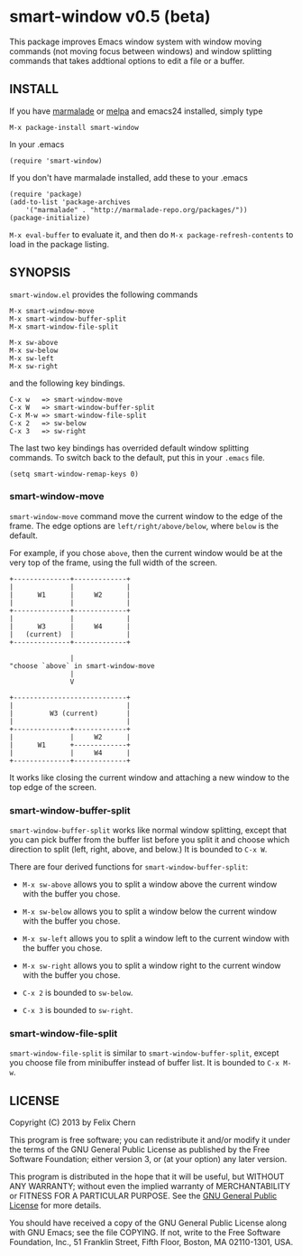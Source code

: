 # smart-window v0.5 (beta)

This package improves Emacs window system with window moving commands (not moving focus between windows) and window splitting commands that takes addtional options to edit a file or a buffer.

## INSTALL

If you have [marmalade][marmalade] or [melpa][melpa] and emacs24 installed, simply type

    M-x package-install smart-window

In your .emacs

    (require 'smart-window)

If you don't have marmalade installed, add these to your .emacs

    (require 'package)
    (add-to-list 'package-archives 
        '("marmalade" . "http://marmalade-repo.org/packages/"))
    (package-initialize)

`M-x eval-buffer` to evaluate it, and then do `M-x package-refresh-contents` to load in the package listing.

## SYNOPSIS

`smart-window.el` provides the following commands

    M-x smart-window-move
    M-x smart-window-buffer-split
    M-x smart-window-file-split
    
    M-x sw-above
    M-x sw-below
    M-x sw-left
    M-x sw-right

and the following key bindings.

    C-x w   => smart-window-move
    C-x W   => smart-window-buffer-split
    C-x M-w => smart-window-file-split
    C-x 2   => sw-below
    C-x 3   => sw-right

The last two key bindings has overrided default window splitting commands. To switch back to the default, put this in your `.emacs` file.

    (setq smart-window-remap-keys 0)
    
### smart-window-move

`smart-window-move` command move the current window to the edge of the frame. The edge options are `left/right/above/below`, where `below` is the default.

For example, if you chose `above`, then the current window would be at the very top of the frame, using the full width of the screen.

    +--------------+-------------+
    |              |             |
    |      W1      |     W2      |
    |              |             |
    +--------------+-------------+
    |              |             |
    |      W3      |     W4      |
    |   (current)  |             |
    +--------------+-------------+
    
                   |
    "choose `above` in smart-window-move
                   |
                   V
    
    +----------------------------+
    |                            |
    |         W3 (current)       |
    |                            |
    +--------------+-------------+
    |              |     W2      |
    |      W1      +-------------+
    |              |     W4      |
    +--------------+-------------+

It works like closing the current window and attaching a new window to the top edge of the screen.

### smart-window-buffer-split

`smart-window-buffer-split` works like normal window splitting, except that you can pick buffer from the buffer list before you split it and choose which direction to split (left, right, above, and below.) It is bounded to `C-x W`.

There are four derived functions for `smart-window-buffer-split`:

* `M-x sw-above` allows you to split a window above the current window with the buffer you chose.

* `M-x sw-below` allows you to split a window below the current window with the buffer you chose.

* `M-x sw-left` allows you to split a window left to the current window with the buffer you chose.

* `M-x sw-right` allows you to split a window right to the current window with the buffer you chose.

* `C-x 2` is bounded to `sw-below`.
* `C-x 3` is bounded to `sw-right`.

### smart-window-file-split

`smart-window-file-split` is similar to `smart-window-buffer-split`, except you choose file from minibuffer instead of buffer list. It is bounded to `C-x M-w`.

## LICENSE

Copyright (C) 2013 by Felix Chern

This program is free software; you can redistribute it and/or modify
it under the terms of the GNU General Public License as published by
the Free Software Foundation; either version 3, or (at your option)
any later version.

This program is distributed in the hope that it will be useful,
but WITHOUT ANY WARRANTY; without even the implied warranty of
MERCHANTABILITY or FITNESS FOR A PARTICULAR PURPOSE.  See the
[GNU General Public License][gpl] for more details.

You should have received a copy of the GNU General Public License
along with GNU Emacs; see the file COPYING.  If not, write to the
Free Software Foundation, Inc., 51 Franklin Street, Fifth Floor,
Boston, MA 02110-1301, USA.

[marmalade]: http://marmalade-repo.org
[melpa]: http://melpa.milkbox.net
[gpl]: http://www.gnu.org/licenses/gpl.html
